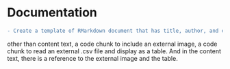 # Documentation

```diff
- Create a template of RMarkdown document that has title, author, and can be rendered into a Word document. The content of this document must include content text that cross referred to an image chunk from an external image file, and to a table chunk from an external .csv file. The image and table must be displayed in the document.
```

other than content text, a code chunk to include an external image, a code chunk to read an external .csv file and display as a table. And in the content text, there is a reference to the external image and the table.
```
